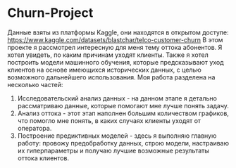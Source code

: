 # Churn-Project
Данные взяты из платформы Kaggle, они находятся в открытом доступе: https://www.kaggle.com/datasets/blastchar/telco-customer-churn
В этом проекте я рассмотрел интересную для меня тему оттока абонентов. Я хотел увидеть, по каким причинам уходят клиенты. Также я хотел построить модели машинного обучения, которые предсказывают уход клиентов на основе имеющихся исторических данных, с целью возможного дальнейшего использования.
Моя работа разделена на несколько частей:
1) Исследовательский анализ данных - на данном этапе я детально рассматриваю данные, которые помогают мне лучше понять задачу.
2) Анализ оттока - этот этап наполнен большим количеством графиков, что помогло мне понять, в каких случаях клиенты уходят от оператора.
3) Построение предиктивных моделей - здесь я выполняю главную работу: провожу предобработку данных, строю модели, настраиваю их гиперпараметры и получаю лучшие возможные результаты оттока клиентов.
